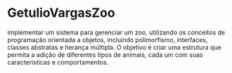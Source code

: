 # GetulioVargasZoo
 implementar um sistema para gerenciar um zoo, utilizando os conceitos de programação orientada a objetos, incluindo polimorfismo, interfaces, classes abstratas e herança múltipla. O objetivo é criar uma estrutura que permita a adição de diferentes tipos de animais, cada um com suas características e comportamentos. 
